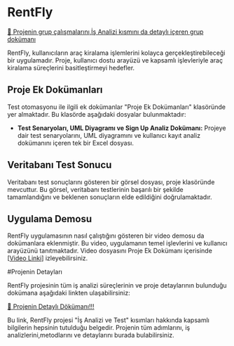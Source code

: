 # RentFly 
[🔗 Projenin grup çalışmalarını,İş Analizi kısmını da detaylı içeren grup dokümanı](https://docs.google.com/spreadsheets/d/17TtlctgABjp5MfxRiA-k5OPA_wVDM5_3223XVGh0ex0/edit?gid=1248458228#gid=1248458228)

RentFly, kullanıcıların araç kiralama işlemlerini kolayca gerçekleştirebileceği bir uygulamadır. Proje, kullanıcı dostu arayüzü ve kapsamlı işlevleriyle araç kiralama süreçlerini basitleştirmeyi hedefler.

## Proje Ek Dokümanları

Test otomasyonu ile ilgili ek dokümanlar "Proje Ek Dokümanları" klasöründe yer almaktadır. Bu klasörde aşağıdaki dosyalar bulunmaktadır:

- **Test Senaryoları, UML Diyagramı ve Sign Up Analiz Dokümanı:** Projeye dair test senaryolarını, UML diyagramını ve kullanıcı kayıt analiz dokümanını içeren tek bir Excel dosyası.

## Veritabanı Test Sonucu

Veritabanı test sonuçlarını gösteren bir görsel dosyası, proje klasöründe mevcuttur. Bu görsel, veritabanı testlerinin başarılı bir şekilde tamamlandığını ve beklenen sonuçların elde edildiğini doğrulamaktadır.

## Uygulama Demosu

RentFly uygulamasının nasıl çalıştığını gösteren bir video demosu da dokümanlara eklenmiştir. Bu video, uygulamanın temel işlevlerini ve kullanıcı arayüzünü tanıtmaktadır. Video dosyasını Proje Ek Dokümanı içerisinde [[Video Linki](https://github.com/aykanatcanberk/RentFly_test/blob/main/Proje%20Ek%20Dokümanları-Demo%2CTest%20Case%20Dokümanı%20vs/rentfly_video-demo.mp4)] izleyebilirsiniz.

#Projenin Detayları

RentFly projesinin tüm iş analizi süreçlerinin ve proje detaylarının bulunduğu  dokümana aşağıdaki linkten ulaşabilirsiniz:

[🔗 Projenin Detaylı Dökümanı!!!](https://docs.google.com/spreadsheets/d/17TtlctgABjp5MfxRiA-k5OPA_wVDM5_3223XVGh0ex0/edit?gid=1248458228#gid=1248458228)

Bu link, RentFly projesi "İş Analizi ve Test" kısımları hakkında kapsamlı bilgilerin hepsinin tutulduğu belgedir. Projenin tüm adımlarını, iş analizlerini,metodlarını ve detaylarını burada bulabilirsiniz.
